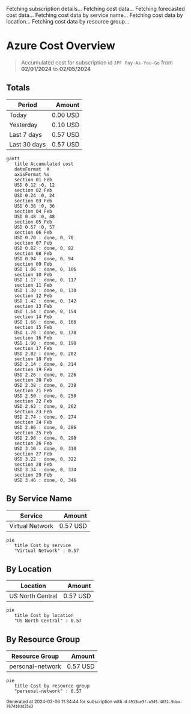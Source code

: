 Fetching subscription details...
Fetching cost data...
Fetching forecasted cost data...
Fetching cost data by service name...
Fetching cost data by location...
Fetching cost data by resource group...
# Azure Cost Overview

> Accumulated cost for subscription id `JPF Pay-As-You-Go` from **02/01/2024** to **02/05/2024**

## Totals

|Period|Amount|
|---|---:|
|Today|0.00 USD|
|Yesterday|0.10 USD|
|Last 7 days|0.57 USD|
|Last 30 days|0.57 USD|

```mermaid
gantt
   title Accumulated cost
   dateFormat  X
   axisFormat %s
   section 01 Feb
   USD 0.12 :0, 12
   section 02 Feb
   USD 0.24 :0, 24
   section 03 Feb
   USD 0.36 :0, 36
   section 04 Feb
   USD 0.48 :0, 48
   section 05 Feb
   USD 0.57 :0, 57
   section 06 Feb
   USD 0.70 : done, 0, 70
   section 07 Feb
   USD 0.82 : done, 0, 82
   section 08 Feb
   USD 0.94 : done, 0, 94
   section 09 Feb
   USD 1.06 : done, 0, 106
   section 10 Feb
   USD 1.17 : done, 0, 117
   section 11 Feb
   USD 1.30 : done, 0, 130
   section 12 Feb
   USD 1.42 : done, 0, 142
   section 13 Feb
   USD 1.54 : done, 0, 154
   section 14 Feb
   USD 1.66 : done, 0, 166
   section 15 Feb
   USD 1.78 : done, 0, 178
   section 16 Feb
   USD 1.90 : done, 0, 190
   section 17 Feb
   USD 2.02 : done, 0, 202
   section 18 Feb
   USD 2.14 : done, 0, 214
   section 19 Feb
   USD 2.26 : done, 0, 226
   section 20 Feb
   USD 2.38 : done, 0, 238
   section 21 Feb
   USD 2.50 : done, 0, 250
   section 22 Feb
   USD 2.62 : done, 0, 262
   section 23 Feb
   USD 2.74 : done, 0, 274
   section 24 Feb
   USD 2.86 : done, 0, 286
   section 25 Feb
   USD 2.98 : done, 0, 298
   section 26 Feb
   USD 3.10 : done, 0, 310
   section 27 Feb
   USD 3.22 : done, 0, 322
   section 28 Feb
   USD 3.34 : done, 0, 334
   section 29 Feb
   USD 3.46 : done, 0, 346
```

## By Service Name

|Service|Amount|
|---|---:|
|Virtual Network|0.57 USD|

```mermaid
pie
   title Cost by service
   "Virtual Network" : 0.57
```

## By Location

|Location|Amount|
|---|---:|
|US North Central|0.57 USD|

```mermaid
pie
   title Cost by location
   "US North Central" : 0.57
```

## By Resource Group

|Resource Group|Amount|
|---|---:|
|personal-network|0.57 USD|

```mermaid
pie
   title Cost by resource group
   "personal-network" : 0.57
```

<sup>Generated at 2024-02-06 11:34:44 for subscription with id `4913be3f-a345-4652-9bba-767418dd25e3`</sup>
